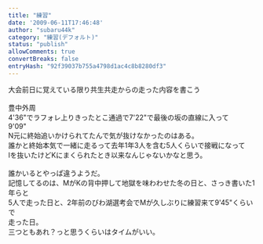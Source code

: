```yaml
---
title: "練習"
date: '2009-06-11T17:46:48'
author: "subaru44k"
category: "練習(デフォルト)"
status: "publish"
allowComments: true
convertBreaks: false
entryHash: "92f39037b755a4798d1ac4c8b8280df3"
---
```

大会前日に覚えている限り共生共走からの走った内容を書こう<br>
<br>
豊中外周<br>
4'36"でラフォレ上りきったとこ通過で7'22"で最後の坂の直線に入って<br>
9'09"<br>
N元に終始追いかけられてたんで気が抜けなかったのはある。<br>
誰かと終始本気で一緒に走るって去年1年3人を含む5人くらいで接戦になって<br>
Iを抜いたけどKにまくられたとき以来なんじゃないかなと思う。<br>
<br>
誰かいるとやっぱ違うようだ。<br>
記憶してるのは、MがKの背中押して地獄を味わわせた冬の日と、さっき書いた1年らと<br>
5人で走った日と、2年前のびわ湖選考会でMが久しぶりに練習来て9'45"くらいで<br>
走った日。<br>
三つともあれ？っと思うくらいはタイムがいい。
